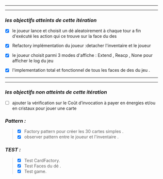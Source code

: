 
---
---
 ### *les objectifs atteints de cette itération*
 
   
  * [x] le joueur lance et choisit  un dé aleatoirement à chaque tour a fin d'exécuté les action qui ce trouve sur la face du des
  
  * [x] Refactory implémentation du joueur :detacher l'inventaire et le  joueur 
  
  * [x]  le joueur choisit parmi 3 modes d'affiche : Extend , Reacp , None  pour afficher  le log du jeu
  
  * [x]  l'implementation total et fonctionnel de tous les faces de des du jeu .

---
---

 ### *les objectifs non atteints de cette itération*
 * [ ] ajouter la vérification sur le Coût d’invocation à payer en énergies et/ou en cristaux pour jouer une carte


### *Pattern :*
>  * [x] Factory pattern pour créer les 30 cartes simples .
>  * [x] observer pattern entre le joueur et l'inventaire .




### *TEST :*
>  * [x] Test CardFactory.
>  * [x] Test Faces du dé .
>  * [x] Test game.

